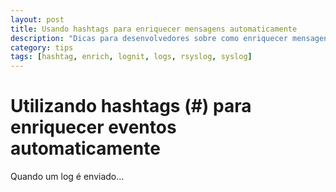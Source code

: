 ```yaml
---
layout: post
title: Usando hashtags para enriquecer mensagens automaticamente
description: "Dicas para desenvolvedores sobre como enriquecer mensagens enviadas para o Lognit"
category: tips
tags: [hashtag, enrich, lognit, logs, rsyslog, syslog]
---
```


# Utilizando hashtags (\#) para enriquecer eventos automaticamente

Quando um log é enviado... 

